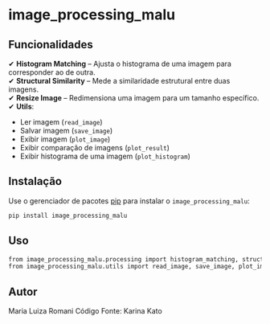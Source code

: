 # image_processing_malu

## Funcionalidades

✔ **Histogram Matching** – Ajusta o histograma de uma imagem para corresponder ao de outra.  
✔ **Structural Similarity** – Mede a similaridade estrutural entre duas imagens.  
✔ **Resize Image** – Redimensiona uma imagem para um tamanho específico.  
✔ **Utils**:
   - Ler imagem (`read_image`)
   - Salvar imagem (`save_image`)
   - Exibir imagem (`plot_image`)
   - Exibir comparação de imagens (`plot_result`)
   - Exibir histograma de uma imagem (`plot_histogram`)

## Instalação

Use o gerenciador de pacotes [pip](https://pip.pypa.io/en/stable/) para instalar o `image_processing_malu`:

```bash
pip install image_processing_malu
```

## Uso
```bash
from image_processing_malu.processing import histogram_matching, structural_similarity, resize_image
from image_processing_malu.utils import read_image, save_image, plot_image, plot_result, plot_histogram
```

## Autor
Maria Luiza Romani
Código Fonte: Karina Kato